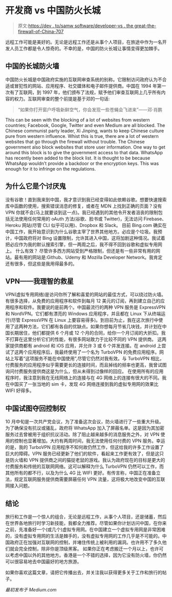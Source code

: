 # 开发商 vs 中国防火长城

> 原文:[https://dev . to/samw software/developer-vs . the great-the-firewall-of-China-707](https://dev.to/samwsoftware/developer-vs-the-great-firewall-of-china-707)

远程工作可能是美好的。无论是远程工作还是从事个人项目，在旅途中作为一名开发人员工作都是令人惊奇的。不幸的是，中国的防火长城让事情变得更加棘手。

## [](#the-great-firewall-of%C2%A0china)中国的长城防火墙

中国防火长城是中国政府实施的互联网审查系统的别称。它限制访问政府认为不合适或冒犯性的网站、应用程序、社交媒体和电子邮件提供商。中国在 1994 年第一次有了互联网，到 1997 年，他们颁布了法规，赋予他们审查互联网上几乎所有内容的权力。互联网审查的整个前提是基于邓的一句话:

> “如果你打开窗户呼吸新鲜空气，你会发现一些苍蝇会飞进来”——邓·肖鹏

This can be seen with the blocking of a lot of websites from western countries; Facebook, Google, Twitter and even Medium are all blocked. The Chinese communist party leader, Xi Jinping, wants to keep Chinese culture pure from western influence. Whist this is true, there are a lot of western websites that go through the firewall without trouble. The Chinese government also block websites that store user information. One way to get around this block is to give the government access to that data. WhatsApp has recently been added to the block list. It is thought to be because WhatsApp wouldn’t provide a backdoor or the encryption keys. This was enough for it to infringe on the regulations.

## [](#why-its-a-pain-in-the%C2%A0arse)为什么它是个讨厌鬼

没有谷歌！直到我来到中国，我才意识到我已经变得如此依赖谷歌。想要快速搜索库中函数的使用，搜索错误消息的修复，或者在 MDN 上找到正确的页面？没有 VPN 你就不会(马上就要谈到这一点)。我已经遇到的其他令开发者沮丧的限制包括无法使用任何常用的 oAuth 方法(谷歌、脸书或 Twitter)，无法访问 Firebase、Heroku 网站(尽管 CLI 似乎可以用)、Dropbox 和 Slack。
目前 Bing.com 确实在中国工作，我开始意识到为什么谷歌主宰了世界其他地方。必应是个垃圾。我预计，中国政府将对 Bing 设置限制，允许其进入中国，这将加剧这种情况。我试着把必应作为我的默认搜索引擎，但一两周之后，我不得不回到谷歌和虚拟专用网上。
什么有效？
尽管许多西方网站受到严格限制，但还是有一些非常有用的网站。最有用的网站是:Github、Udemy 和 Mozilla Developer Network。我肯定还有很多，但这些是我用得最多的。

## VPN——我理智的救星

VPN(虚拟专用网络)是访问你所了解和喜爱的网站的最佳方式，可以绕过防火墙。有很多选择，从免费的应用程序和软件到每月 12 美元的订阅，再到建立自己的应用程序和软件。我要说的是前两个。中国最流行的两种 VPN 服务是 ExpressVPN 和 NordVPN。它们都有漂亮的 Windows 应用程序，并且都在 Linux 下从终端运行(尽管 ExpressVPN 在 Linux 上要容易得多)。到目前为止，我在这次旅行中使用了这两种方法，它们都有各自的优缺点。如果你想每月节省几块钱，并计划在中国长期居住，他们都提供 6 个月或 12 个月的合同，给你一个月订阅的大折扣。我不打算在这里分析它们的性能，有很多网站致力于比较不同的 VPN 提供商。
这两家提供商都有 android 和 iOS 应用，并允许 3 或 6 个并发连接。在 android 上尝试了这两个应用程序后，我最终使用了一个名为 TurboVPN 的免费应用程序。网站上写着“这项服务不能在中国使用”,尽管它仍然对我有效。与 TurboVPN 相比，付费服务的应用程序似乎需要更长的连接时间，而且掉线的频率也更高，我曾试图询问付费服务提供商这是为什么，但从未得到过像样的回应。
在使用所有的应用程序时，我注意到我在无线网络上的连接与在 4G 网络上的连接有很大的不同。我在中国买了一张当地的 sim 卡，发现 4G 网络连接到我的虚拟专用网的效果比 WIFI 好得多。

## [](#chinas-attempts-to-regain%C2%A0control)中国试图夺回控制权

10 月中旬是一次共产党会议，为了准备这次会议，防火墙进行了一些重大升级。为了确保没有抗议或骚乱，政府将 WhatsApp 加入了屏蔽名单。这是因为其加密服务过去曾被用于组织抗议活动。除了阻止越来越多的消息服务之外，对 VPN 使用的控制也显著增加。大约有两周时间，我无法使用任何付费的 VPN 服务。幸运的是，我的 TurboVPN 应用程序不知何故仍然工作，但这给我的许多工作设置了巨大的障碍。VPN 服务已经更新了他们的软件，看起来工作更有效了，但是这只是防火墙和 VPN 提供商之间的猫捉老鼠的游戏。我认为政府现在的目标是更大的付费服务和传统的互联网网络。这可以解释为什么 TurboVPN 仍然可以工作，而其他所有的都不行，以及为什么 4G 比 WIFI 更好。有传言称，中国正在准备立法，规定互联网服务提供商需要屏蔽任何 VPN 流量，这将极大地改变中国的互联网接入问题。

## [](#conclusion)结论

旅行和工作是一个惊人的组合，无论是远程工作，从事个人项目，还是储蓄，然后在世界各地旅行时学习新技能，我都全力推荐。尽管如果你计划访问中国，在你来之前，先准备好一个(或几个)虚拟专用网。在中国建立一个虚拟专用网是非常困难的，没有虚拟专用网的生活是棘手的，没有虚拟专用网的工作几乎是不可能的。中国政府正在加强对互联网的控制，并堵住传统上被利用的漏洞。也许用不了多久他们就会完全控制，除非你是顶级黑客。
如果你正在考虑搬迁一个月以上，也许可以考虑中国以外的其他地方。香港是一个不错的选择，因为它没有防火墙，你仍然可以很容易地去中国最好的地方旅游。

如果你喜欢这篇文章，请把它传播出去，并关注我以获得更多关于工作和旅行的帖子。

*最初发布于 Medium.com*